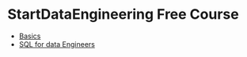 # StartDataEngineering Free Course

- [Basics](https://github.com/omotuno/sde_de101_omotuno/tree/main/What-do-Data-Engineers-do)
- [SQL for data Engineers](https://github.com/omotuno/sde_de101_omotuno/tree/main/What-do-Data-Engineers-do)

